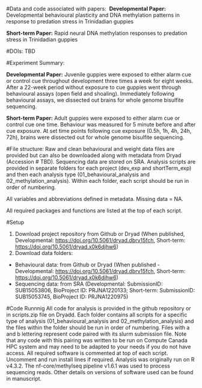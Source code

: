 #Data and code associated with papers: 
**Developmental Paper:** Developmental behavioural plasticity and DNA methylation patterns in response to predation stress in Trinidadian guppies

**Short-term Paper:** Rapid neural DNA methylation responses to predation stress in Trinidadian guppies

#DOIs: TBD

#Experiment Summary: 

**Developmental Paper:** Juvenile guppies were exposed to either alarm cue or control cue throughout development three times a week for eight weeks. After a 22-week period without exposure to cue guppies went through behavioural assays (open field and shoaling). Immediately following behavioural assays, we dissected out brains for whole genome bisulfite sequencing. 

**Short-term Paper:** Adult guppies were exposed to either alarm cue or control cue one time. Behaviour was measured for 5 minute before and after cue exposure. At set time points following cue exposure (0.5h, 1h, 4h, 24h, 72h), brains were dissected out for whole genome bisulfite sequencing.

#File structure: Raw and clean behavioural and weight data files are provided but can also be downloaded along with metadata from Dryad (Accession # TBD). Sequencing data are stored on SRA. Analysis scripts are provided in separate folders for each project (dev_exp and shortTerm_exp) and then each analysis type (01_behavioural_analysis and 02_methylation_analysis). Within each folder, each script should be run in order of numbering. 

All variables and abbreviations defined in metadata. Missing data = NA. 

All required packages and functions are listed at the top of each script. 

#Setup 
1. Download project repository from Github or Dryad (When published, Developmental: https://doi.org/10.5061/dryad.dbrv15fch,
                                                                     Short-term: https://doi.org/10.5061/dryad.x0k6djhw6)
2. Download data folders:
 - Behavioural data: from Github or Dryad (When published - Developmental: https://doi.org/10.5061/dryad.dbrv15fch, 
                                                            Short-term: https://doi.org/10.5061/dryad.x0k6djhw6)
 - Sequencing data: from SRA (Developmental: SubmissionID: SUB15053806, BioProject ID: PRJNA1220133; 
                              Short-term: SubmissionID: SUB15053745, BioProject ID: PRJNA1220975)

 #Code Runnnig
 All code for analysis is provided in the github repository or in scripts.zip file on Dryadd. Each folder contains all scripts for a specific type of analysis (01_behavioural_analysis and 02_methylation_analysis) and the files within the folder should be run in order of numbering. Files with a and b lettering represent code paired with its slurm submission file. Note that any code with this pairing was written to be run on Compute Canada HPC system and may need to be adapted to your needs if you do not have access. All required software is commented at top of each script. Uncomment and run install lines if required. Analysis was originally run on R v4.3.2. The nf-core/methylseq pipeline v1.6.1 was used to process sequencing reads. Other details on versions of software used can be found in manuscript.